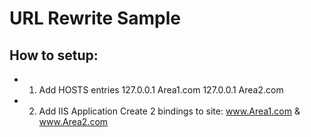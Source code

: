 URL Rewrite Sample
==============

How to setup:
--------------

- 1. Add HOSTS entries
127.0.0.1 Area1.com
127.0.0.1 Area2.com

- 2. Add IIS Application
Create 2 bindings to site: www.Area1.com & www.Area2.com

